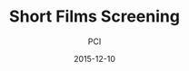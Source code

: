---
layout: post
title: "Short Films Screening"
cleantitle: "Short Films Screening"
film: "Various Shorts"
author: PCI
date: 2015-12-10
day: "Thursday"
dd: "10"
mm: "December"
excerpt: "The last screening of the Penn Cinema Initiative’s Fall program will substitute our feature film screenings with a lighter, more dynamic presentation of short films, music videos, and commercials from some of PCI’s favorite directors."
image: "/images/events/shorts.jpg"
location: "Harrison M20"
time: 4:00 PM
tags: 
- event
- upcomingevent
- homepageevent
---